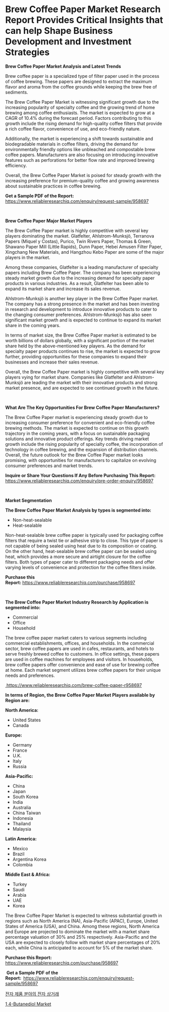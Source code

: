 <p><h1>Brew Coffee Paper Market Research Report Provides Critical Insights that can help Shape Business Development and Investment Strategies</h1></p><p><strong>Brew Coffee Paper Market Analysis and Latest Trends</strong></p>
<p><p>Brew coffee paper is a specialized type of filter paper used in the process of coffee brewing. These papers are designed to extract the maximum flavor and aroma from the coffee grounds while keeping the brew free of sediments.</p><p>The Brew Coffee Paper Market is witnessing significant growth due to the increasing popularity of specialty coffee and the growing trend of home brewing among coffee enthusiasts. The market is expected to grow at a CAGR of 10.4% during the forecast period. Factors contributing to this growth include the rising demand for high-quality coffee filters that provide a rich coffee flavor, convenience of use, and eco-friendly nature.</p><p>Additionally, the market is experiencing a shift towards sustainable and biodegradable materials in coffee filters, driving the demand for environmentally friendly options like unbleached and compostable brew coffee papers. Manufacturers are also focusing on introducing innovative features such as perforations for better flow rate and improved brewing efficiency.</p><p>Overall, the Brew Coffee Paper Market is poised for steady growth with the increasing preference for premium-quality coffee and growing awareness about sustainable practices in coffee brewing.</p></p>
<p><strong>Get a Sample PDF of the Report:&nbsp;</strong> <a href="https://www.reliableresearchiq.com/enquiry/request-sample/958697">https://www.reliableresearchiq.com/enquiry/request-sample/958697</a></p>
<p>&nbsp;</p>
<p><strong>Brew Coffee Paper Major Market Players</strong></p>
<p><p>The Brew Coffee Paper market is highly competitive with several key players dominating the market. Glatfelter, Ahlstrom-Munksjö, Terranova Papers (Miquel y Costas), Purico, Twin Rivers Paper, Thomas & Green, Shawano Paper Mill (Little Rapids), Dunn Paper, Hebei Amusen Filter Paper, Xingchang New Materials, and Hangzhou Kebo Paper are some of the major players in the market.</p><p>Among these companies, Glatfelter is a leading manufacturer of specialty papers including Brew Coffee Paper. The company has been experiencing steady market growth due to the increasing demand for specialty paper products in various industries. As a result, Glatfelter has been able to expand its market share and increase its sales revenue.</p><p>Ahlstrom-Munksjö is another key player in the Brew Coffee Paper market. The company has a strong presence in the market and has been investing in research and development to introduce innovative products to cater to the changing consumer preferences. Ahlstrom-Munksjö has also seen significant market growth and is expected to continue to expand its market share in the coming years.</p><p>In terms of market size, the Brew Coffee Paper market is estimated to be worth billions of dollars globally, with a significant portion of the market share held by the above-mentioned key players. As the demand for specialty paper products continues to rise, the market is expected to grow further, providing opportunities for these companies to expand their businesses and increase their sales revenue.</p><p>Overall, the Brew Coffee Paper market is highly competitive with several key players vying for market share. Companies like Glatfelter and Ahlstrom-Munksjö are leading the market with their innovative products and strong market presence, and are expected to see continued growth in the future.</p></p>
<p>&nbsp;</p>
<p><strong>What Are The Key Opportunities For Brew Coffee Paper Manufacturers?</strong></p>
<p><p>The Brew Coffee Paper market is experiencing steady growth due to increasing consumer preference for convenient and eco-friendly coffee brewing methods. The market is expected to continue on this growth trajectory in the coming years, with a focus on sustainable packaging solutions and innovative product offerings. Key trends driving market growth include the rising popularity of specialty coffee, the incorporation of technology in coffee brewing, and the expansion of distribution channels. Overall, the future outlook for the Brew Coffee Paper market looks promising, with opportunities for manufacturers to capitalize on evolving consumer preferences and market trends.</p></p>
<p><strong>Inquire or Share Your Questions If Any Before Purchasing This Report:</strong> <a href="https://www.reliableresearchiq.com/enquiry/pre-order-enquiry/958697">https://www.reliableresearchiq.com/enquiry/pre-order-enquiry/958697</a></p>
<p>&nbsp;</p>
<p><strong>Market Segmentation</strong></p>
<p><strong>The Brew Coffee Paper Market Analysis by types is segmented into:</strong></p>
<p><ul><li>Non-heat-sealable</li><li>Heat-sealable</li></ul></p>
<p><p>Non-heat-sealable brew coffee paper is typically used for packaging coffee filters that require a twist tie or adhesive strip to close. This type of paper is not capable of being sealed using heat due to its composition or coating. On the other hand, heat-sealable brew coffee paper can be sealed using heat, which provides a more secure and airtight closure for the coffee filters. Both types of paper cater to different packaging needs and offer varying levels of convenience and protection for the coffee filters inside.</p></p>
<p><strong>Purchase this Report:&nbsp;</strong><a href="https://www.reliableresearchiq.com/purchase/958697">https://www.reliableresearchiq.com/purchase/958697</a></p>
<p>&nbsp;</p>
<p><strong>The Brew Coffee Paper Market Industry Research by Application is segmented into:</strong></p>
<p><ul><li>Commercial</li><li>Office</li><li>Household</li></ul></p>
<p><p>The brew coffee paper market caters to various segments including commercial establishments, offices, and households. In the commercial sector, brew coffee papers are used in cafes, restaurants, and hotels to serve freshly brewed coffee to customers. In office settings, these papers are used in coffee machines for employees and visitors. In households, brew coffee papers offer convenience and ease of use for brewing coffee at home. Each market segment utilizes brew coffee papers for their unique needs and preferences.</p></p>
<p><a href="https://www.reliableresearchiq.com/brew-coffee-paper-r958697">&nbsp;https://www.reliableresearchiq.com/brew-coffee-paper-r958697</a></p>
<p><strong>In terms of Region, the Brew Coffee Paper Market Players available by Region are:</strong></p>
<p>
    <p> <strong> North America: </strong>
        <ul>
            <li>United States</li>
            <li>Canada</li>
        </ul>
        </p> 
    <p> <strong> Europe: </strong>
        <ul>
            <li>Germany</li>
            <li>France</li>
            <li>U.K.</li>
            <li>Italy</li>
            <li>Russia</li>
        </ul>
        </p> 
    <p> <strong> Asia-Pacific: </strong>
        <ul>
            <li>China</li>
            <li>Japan</li>
            <li>South Korea</li>
            <li>India</li>
            <li>Australia</li>
            <li>China Taiwan</li>
            <li>Indonesia</li>
            <li>Thailand</li>
            <li>Malaysia</li>
        </ul>
        </p> 
    <p> <strong> Latin America: </strong>
        <ul>
            <li>Mexico</li>
            <li>Brazil</li>
            <li>Argentina Korea</li>
            <li>Colombia</li>
        </ul>
        </p> 
    <p> <strong> Middle East & Africa: </strong>
        <ul>
            <li>Turkey</li>
            <li>Saudi</li>
            <li>Arabia</li>
            <li>UAE</li>
            <li>Korea</li>
        </ul>
    </p>
    </p>
<p><p>The Brew Coffee Paper Market is expected to witness substantial growth in regions such as North America (NA), Asia-Pacific (APAC), Europe, United States of America (USA), and China. Among these regions, North America and Europe are projected to dominate the market with a market share percentage valuation of 30% and 25% respectively. Asia-Pacific and the USA are expected to closely follow with market share percentages of 20% each, while China is anticipated to account for 5% of the market share.</p></p>
<p><strong>Purchase this Report: </strong><a href="https://www.reliableresearchiq.com/purchase/958697">https://www.reliableresearchiq.com/purchase/958697</a></p>
<p>&nbsp;<strong>Get a Sample PDF of the Report:&nbsp;&nbsp;</strong><a href="https://www.reliableresearchiq.com/enquiry/request-sample/958697">https://www.reliableresearchiq.com/enquiry/request-sample/958697</a></p>
<p><strong></strong></p>
<p><p><a href="https://github.com/sougarounis/Market-Research-Report-List-6/blob/main/4932988108275.md">전자 제품 분야의 전자 상거래</a></p><p><a href="https://github.com/RichRobinson5/Market-Research-Report-List-6/blob/main/14-butanediol-market.md">1,4-Butanediol Market</a></p></p>